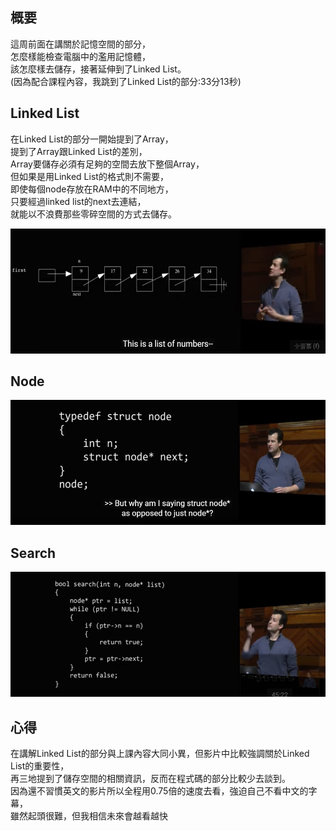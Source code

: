 ## 概要
這周前面在講關於記憶空間的部分，</br>
怎麼樣能檢查電腦中的濫用記憶體，</br>
該怎麼樣去儲存，接著延伸到了Linked List。</br>
(因為配合課程內容，我跳到了Linked List的部分:33分13秒)
## Linked List
在Linked List的部分一開始提到了Array，</br>
提到了Array跟Linked List的差別，</br>
Array要儲存必須有足夠的空間去放下整個Array，</br>
但如果是用Linked List的格式則不需要，</br>
即使每個node存放在RAM中的不同地方，</br>
只要經過linked list的next去連結，</br>
就能以不浪費那些零碎空間的方式去儲存。

<img src="/pic/CS50_linked list1.jpg" height="200" weight="600">

## Node
<img src="/pic/CS50_linked list2.jpg" height="200" weight="600">

## Search
<img src="/pic/CS50_linked list3.jpg" height="200" weight="600">

## 心得
在講解Linked List的部分與上課內容大同小異，但影片中比較強調關於Linked List的重要性，</br>
再三地提到了儲存空間的相關資訊，反而在程式碼的部分比較少去談到。</br>
因為還不習慣英文的影片所以全程用0.75倍的速度去看，強迫自己不看中文的字幕，</br>
雖然起頭很難，但我相信未來會越看越快
